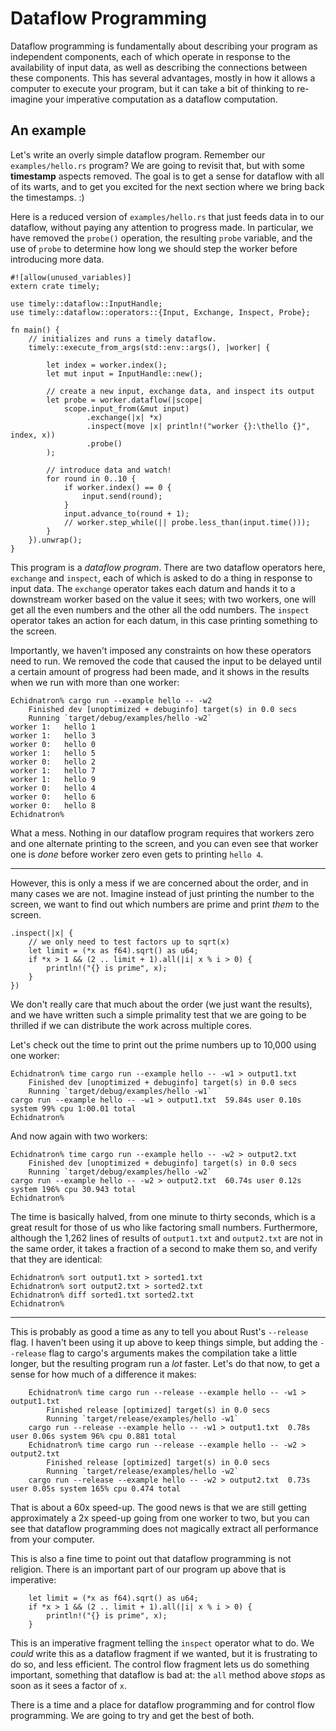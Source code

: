 # Dataflow Programming

Dataflow programming is fundamentally about describing your program as independent components, each of which operate in response to the availability of input data, as well as describing the connections between these components. This has several advantages, mostly in how it allows a computer to execute your program, but it can take a bit of thinking to re-imagine your imperative computation as a dataflow computation.

## An example

Let's write an overly simple dataflow program. Remember our `examples/hello.rs` program? We are going to revisit that, but with some **timestamp** aspects removed. The goal is to get a sense for dataflow with all of its warts, and to get you excited for the next section where we bring back the timestamps. :)

Here is a reduced version of `examples/hello.rs` that just feeds data in to our dataflow, without paying any attention to progress made. In particular, we have removed the `probe()` operation, the resulting `probe` variable, and the use of `probe` to determine how long we should step the worker before introducing more data.

```rust,no_run
#![allow(unused_variables)]
extern crate timely;

use timely::dataflow::InputHandle;
use timely::dataflow::operators::{Input, Exchange, Inspect, Probe};

fn main() {
    // initializes and runs a timely dataflow.
    timely::execute_from_args(std::env::args(), |worker| {

        let index = worker.index();
        let mut input = InputHandle::new();

        // create a new input, exchange data, and inspect its output
        let probe = worker.dataflow(|scope|
            scope.input_from(&mut input)
                 .exchange(|x| *x)
                 .inspect(move |x| println!("worker {}:\thello {}", index, x))
                 .probe()
        );

        // introduce data and watch!
        for round in 0..10 {
            if worker.index() == 0 {
                input.send(round);
            }
            input.advance_to(round + 1);
            // worker.step_while(|| probe.less_than(input.time()));
        }
    }).unwrap();
}
```

This program is a *dataflow program*. There are two dataflow operators here, `exchange` and `inspect`, each of which is asked to do a thing in response to input data. The `exchange` operator takes each datum and hands it to a downstream worker based on the value it sees; with two workers, one will get all the even numbers and the other all the odd numbers. The `inspect` operator takes an action for each datum, in this case printing something to the screen.

Importantly, we haven't imposed any constraints on how these operators need to run. We removed the code that caused the input to be delayed until a certain amount of progress had been made, and it shows in the results when we run with more than one worker:

    Echidnatron% cargo run --example hello -- -w2
        Finished dev [unoptimized + debuginfo] target(s) in 0.0 secs
        Running `target/debug/examples/hello -w2`
    worker 1:	hello 1
    worker 1:	hello 3
    worker 0:	hello 0
    worker 1:	hello 5
    worker 0:	hello 2
    worker 1:	hello 7
    worker 1:	hello 9
    worker 0:	hello 4
    worker 0:	hello 6
    worker 0:	hello 8
    Echidnatron%

What a mess. Nothing in our dataflow program requires that workers zero and one alternate printing to the screen, and you can even see that worker one is *done* before worker zero even gets to printing `hello 4`.

---

However, this is only a mess if we are concerned about the order, and in many cases we are not. Imagine instead of just printing the number to the screen, we want to find out which numbers are prime and print *them* to the screen.

```rust,ignore
.inspect(|x| {
    // we only need to test factors up to sqrt(x)
    let limit = (*x as f64).sqrt() as u64;
    if *x > 1 && (2 .. limit + 1).all(|i| x % i > 0) {
        println!("{} is prime", x);
    }
})
```

 We don't really care that much about the order (we just want the results), and we have written such a simple primality test that we are going to be thrilled if we can distribute the work across multiple cores.

 Let's check out the time to print out the prime numbers up to 10,000 using one worker:

    Echidnatron% time cargo run --example hello -- -w1 > output1.txt
        Finished dev [unoptimized + debuginfo] target(s) in 0.0 secs
        Running `target/debug/examples/hello -w1`
    cargo run --example hello -- -w1 > output1.txt  59.84s user 0.10s system 99% cpu 1:00.01 total
    Echidnatron%

And now again with two workers:

    Echidnatron% time cargo run --example hello -- -w2 > output2.txt
        Finished dev [unoptimized + debuginfo] target(s) in 0.0 secs
        Running `target/debug/examples/hello -w2`
    cargo run --example hello -- -w2 > output2.txt  60.74s user 0.12s system 196% cpu 30.943 total
    Echidnatron%

The time is basically halved, from one minute to thirty seconds, which is a great result for those of us who like factoring small numbers. Furthermore, although the 1,262 lines of results of `output1.txt` and `output2.txt` are not in the same order, it takes a fraction of a second to make them so, and verify that they are identical:

    Echidnatron% sort output1.txt > sorted1.txt
    Echidnatron% sort output2.txt > sorted2.txt
    Echidnatron% diff sorted1.txt sorted2.txt
    Echidnatron%

---

This is probably as good a time as any to tell you about Rust's `--release` flag. I haven't been using it up above to keep things simple, but adding the `--release` flag to cargo's arguments makes the compilation take a little longer, but the resulting program run a *lot* faster. Let's do that now, to get a sense for how much of a difference it makes:

```ignore
    Echidnatron% time cargo run --release --example hello -- -w1 > output1.txt
        Finished release [optimized] target(s) in 0.0 secs
        Running `target/release/examples/hello -w1`
    cargo run --release --example hello -- -w1 > output1.txt  0.78s user 0.06s system 96% cpu 0.881 total
    Echidnatron% time cargo run --release --example hello -- -w2 > output2.txt
        Finished release [optimized] target(s) in 0.0 secs
        Running `target/release/examples/hello -w2`
    cargo run --release --example hello -- -w2 > output2.txt  0.73s user 0.05s system 165% cpu 0.474 total
```

That is about a 60x speed-up. The good news is that we are still getting approximately a 2x speed-up going from one worker to two, but you can see that dataflow programming does not magically extract all performance from your computer.

This is also a fine time to point out that dataflow programming is not religion. There is an important part of our program up above that is imperative:

```ignore, rust
    let limit = (*x as f64).sqrt() as u64;
    if *x > 1 && (2 .. limit + 1).all(|i| x % i > 0) {
        println!("{} is prime", x);
    }
```

This is an imperative fragment telling the `inspect` operator what to do. We *could* write this as a dataflow fragment if we wanted, but it is frustrating to do so, and less efficient. The control flow fragment lets us do something important, something that dataflow is bad at: the `all` method above *stops* as soon as it sees a factor of `x`.

There is a time and a place for dataflow programming and for control flow programming. We are going to try and get the best of both.
